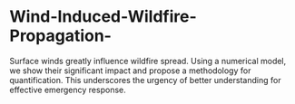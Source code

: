 # Wind-Induced-Wildfire-Propagation-
 Surface winds greatly influence wildfire spread. Using a numerical model, we show their significant impact and propose a methodology for quantification. This underscores the urgency of better understanding for effective emergency response.
